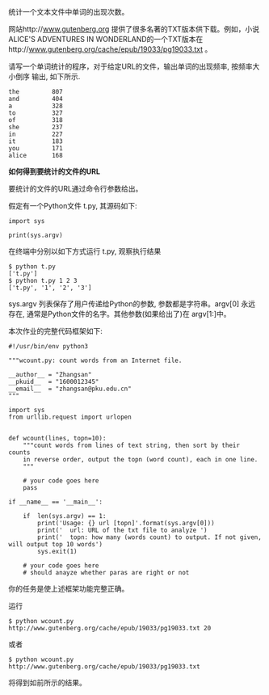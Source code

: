统计一个文本文件中单词的出现次数。

网站http://www.gutenberg.org 提供了很多名著的TXT版本供下载。例如，小说ALICE'S ADVENTURES IN WONDERLAND的一个TXT版本在http://www.gutenberg.org/cache/epub/19033/pg19033.txt 。

请写一个单词统计的程序，对于给定URL的文件，输出单词的出现频率, 按频率大小倒序 输出, 如下所示.
```
the         807
and         404
a           328
to          327
of          318
she         237
in          227
it          183
you         171
alice       168
```

**如何得到要统计的文件的URL**

要统计的文件的URL通过命令行参数给出。

假定有一个Python文件 t.py, 其源码如下:
```
import sys

print(sys.argv)
```
在终端中分别以如下方式运行 t.py, 观察执行结果
```
$ python t.py
['t.py']
$ python t.py 1 2 3
['t.py', '1', '2', '3']
```
sys.argv 列表保存了用户传递给Python的参数, 参数都是字符串。argv[0] 永远 存在, 通常是Python文件的名字。其他参数(如果给出了)在 argv[1:]中。

本次作业的完整代码框架如下:
```
#!/usr/bin/env python3

"""wcount.py: count words from an Internet file.

__author__ = "Zhangsan"
__pkuid__  = "1600012345"
__email__  = "zhangsan@pku.edu.cn"
"""

import sys
from urllib.request import urlopen


def wcount(lines, topn=10):
    """count words from lines of text string, then sort by their counts
    in reverse order, output the topn (word count), each in one line. 
    """

    # your code goes here
    pass

if __name__ == '__main__':

    if  len(sys.argv) == 1:
        print('Usage: {} url [topn]'.format(sys.argv[0]))
        print('  url: URL of the txt file to analyze ')
        print('  topn: how many (words count) to output. If not given, will output top 10 words')
        sys.exit(1)

    # your code goes here
    # should anayze whether paras are right or not
```
你的任务是使上述框架功能完整正确。


运行
```
$ python wcount.py http://www.gutenberg.org/cache/epub/19033/pg19033.txt 20
```
或者
```
$ python wcount.py http://www.gutenberg.org/cache/epub/19033/pg19033.txt
```
将得到如前所示的结果。
